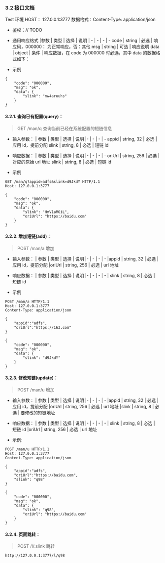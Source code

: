 ### 3.2 接口文档

Test 环境
HOST： 127.0.0.1:3777
数据格式：Content-Type: application/json

- 鉴权：// TODO

- 通用响应格式
  |参数 | 类型 | 选择 | 说明
  | - | - | - | -
  code | string | 必选 | 响应码，000000： 为正常响应，否：其他
  msg | string | 可选 | 响应说明
  data | object | 条件 | 响应数据，在 code 为 000000 时必选，其中 data 的数据格式如下：
- 示例

```
{
    "code": "000000",
    "msg": "ok",
    "data": {
        "slink": "mw4aruuhs"
    }
}
```

#### 3.2.1. 查询已有配置(query)：

> GET /man/q
> 查询当前已经在系统配置的短链信息

- 输入参数：
  | 参数 | 类型 | 选择 | 说明
  |- | - | - | -
  appid | string, 32 | 必选 | 应用 id，提前分配
  slink | string, 8 | 必选 | 短链 id

- 响应数据：
  | 参数 | 类型 | 选择 | 说明
  |- | - | - | -
  oriUrl | string, 256 | 必选 | 对应的原始 url 地址
  slink | string, 8 | 必选 | 短链 id
- 示例

```
GET /man/q?appid=adfs&slink=d9JkdY HTTP/1.1
Host: 127.0.0.1:3777

{
    "code": "000000",
    "msg": "ok",
    "data": {
        "slink": "HmV1aMOiL",
        "oriUrl": "https://baidu.com"
    }
}

```

#### 3.2.2. 增加短链(add)：

> POST /man/a
> 增加

- 输入参数：
  | 参数 | 类型 | 选择 | 说明
  |- | - | - | -
  |appid | string, 32 | 必选 | 应用 id，提前分配
  |oriUrl | string, 256 | 必选 | url 地址

- 响应数据：
  | 参数 | 类型 | 选择 | 说明
  |- | - | - | -
  | slink | string, 8 | 必选 | 短链 id
- 示例

```
POST /man/a HTTP/1.1
Host: 127.0.0.1:3777
Content-Type: application/json

{
	"appid":"adfs",
	"oriUrl":"https://163.com"
}
```

```
{
    "code": "000000",
    "msg": "ok",
    "data": {
        "slink": "d9JkdY"
    }
}
```

#### 3.2.3. 修改短链(update)：

> POST /man/u
> 增加

- 输入参数：
  | 参数 | 类型 | 选择 | 说明
  |- | - | - | -
  |appid | string, 32 | 必选 | 应用 id，提前分配
  |oriUrl | string, 256 | 必选 | url 地址
  |slink | string, 8 | 必选 | 要修改的短链地址

- 响应数据：
  | 参数 | 类型 | 选择 | 说明
  |- | - | - | -
  | slink | string, 8 | 必选 | 短链 id
  |oriUrl | string, 256 | 必选 | url 地址
- 示例:

```
POST /man/u HTTP/1.1
Host: 127.0.0.1:3777
Content-Type: application/json

{
	"appid":"adfs",
	"oriUrl":"https://baidu.com",
	"slink": "q98"
}
```

```
{
    "code": "000000",
    "msg": "ok",
    "data": {
        "slink": "q98",
        "oriUrl": "https://baidu.com"
    }
}
```

#### 3.2.4. 页面跳转：

> POST /l/:slink
> 跳转

```
http://127.0.0.1:3777/l/q98

```
